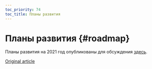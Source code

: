 ```yaml
---
toc_priority: 74
toc_title: Планы развития
---
```


# Планы развития {#roadmap}

Планы развития на 2021 год опубликованы для обсуждения [здесь](https://github.com/ClickHouse/ClickHouse/issues/17623).

[Original article](https://clickhouse.tech/docs/ru/roadmap/)
